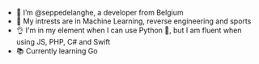 - 👋 I’m @seppedelanghe, a developer from Belgium
- 👀 My intrests are in Machine Learning, reverse engineering and sports
- 👌 I'm in my element when I can use Python 🐍, but I am fluent when using JS, PHP, C# and Swift
- 📚 Currently learning Go
